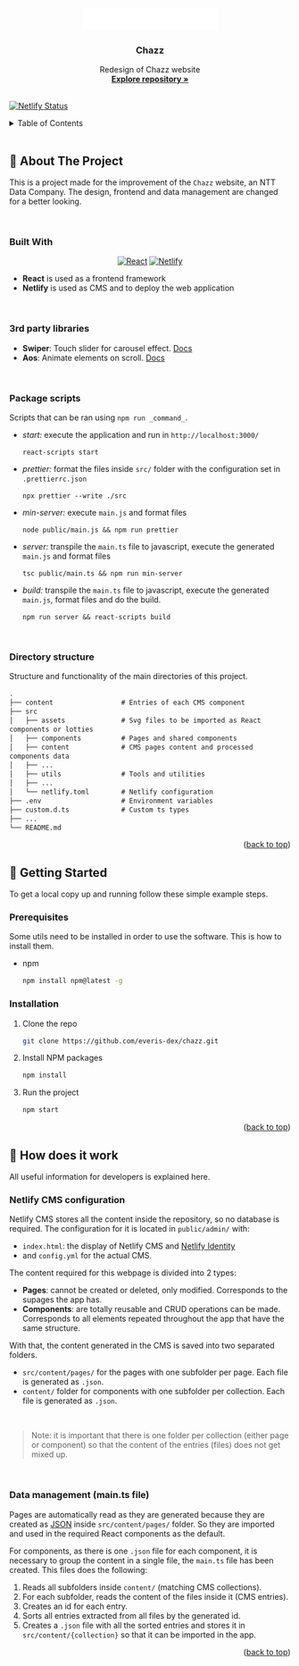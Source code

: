<a id="readme-top"></a>

<!-- PROJECT LOGO -->
<br />
<div align="center">
  <a href="https://github.com/everis-dex/chazz">
    <img src="./src/assets/logo-chazz_readme.svg" alt="Logo" height="40">
  </a>

<h3 align="center"><strong>Chazz</strong></h3>

  <p align="center">
    Redesign of Chazz website
    <br />
    <a href="https://github.com/everis-dex/chazz"><strong>Explore repository »</strong></a>
    <br />
    <br />
  </p>
</div>

[![Netlify Status](https://api.netlify.com/api/v1/badges/326cff08-eb5a-4366-8976-6e714c3bab57/deploy-status)](https://app.netlify.com/sites/chazz-design/deploys)

<!-- TABLE OF CONTENTS -->
<details>
  <summary>Table of Contents</summary>
  <ol>
    <li>
      <a href="#about-the-project">About The Project</a>
      <ul>
        <li><a href="#built-with">Built With</a></li>
        <li><a href="#3rd-party-libraries">Built With</a></li>
        <li><a href="#package-scripts">Package scripts</a></li>
        <li><a href="#directory-structure">Directory structure</a></li>
      </ul>
    </li>
    <li>
      <a href="#getting-started">Getting Started</a>
      <ul>
        <li><a href="#prerequisites">Prerequisites</a></li>
        <li><a href="#installation">Installation</a></li>
      </ul>
    </li>
    <li>
      <a href="#how-it-works">How does it work</a>
      <ul>
        <li><a href="#NetlifyCMS-config">Netlify CMS configuration</a></li>
        <li><a href="#data-management">Data management (main.ts file)</a></li>
      </ul>
    </li>
  </ol>
</details>

<br>

<!-- ABOUT THE PROJECT -->
<div id="about-the-project"></div>

## 📌 About The Project

This is a project made for the improvement of the `Chazz` website, an NTT Data Company. The design, frontend and data management are changed for a better looking.

<br>

### Built With

<div align="center">

[![React][react.js]][react-url]
[![Netlify][netlify.com]][netlify-url]

</div>

- **React** is used as a frontend framework
- **Netlify** is used as CMS and to deploy the web application

<br>

<!-- 3RD PARTY LIBRARIES -->
<div id="3rd-party-libraries"></div>

### 3rd party libraries

- **Swiper**: Touch slider for carousel effect. [Docs](https://swiperjs.com/)
- **Aos**: Animate elements on scroll. [Docs](https://michalsnik.github.io/aos/)

<br>

<!-- PACKAGE SCRIPTS -->
<div id="package-scripts"></div>

### Package scripts

Scripts that can be ran using `npm run _command_`.

- _start:_ execute the application and run in `http://localhost:3000/`
  ```
  react-scripts start
  ```
- _prettier:_ format the files inside `src/` folder with the configuration set in `.prettierrc.json`
  ```
  npx prettier --write ./src
  ```
- _min-server:_ execute `main.js` and format files
  ```
  node public/main.js && npm run prettier
  ```
- _server:_ transpile the `main.ts` file to javascript, execute the generated `main.js` and format files
  ```
  tsc public/main.ts && npm run min-server
  ```
- _build:_ transpile the `main.ts` file to javascript, execute the generated `main.js`, format files and do the build.
  ```
  npm run server && react-scripts build
  ```

<br>

<div id="directory-structure"></div>

### Directory structure

Structure and functionality of the main directories of this project.

```
.
├── content                 # Entries of each CMS component
├── src
│   ├── assets              # Svg files to be imported as React components or lotties
│   ├── components          # Pages and shared components
│   ├── content             # CMS pages content and processed components data
│   ├── ...
│   ├── utils               # Tools and utilities
│   ├── ...
│   └── netlify.toml        # Netlify configuration
├── .env                    # Environment variables
├── custom.d.ts             # Custom ts types
├── ...
└── README.md
```

<p align="right">(<a href="#readme-top">back to top</a>)</p>

<!-- GETTING STARTED -->
<div id="getting-started"></div>

## 🌱 Getting Started

To get a local copy up and running follow these simple example steps.

### Prerequisites

Some utils need to be installed in order to use the software. This is how to install them.

- npm
  ```sh
  npm install npm@latest -g
  ```

### Installation

1. Clone the repo
   ```sh
   git clone https://github.com/everis-dex/chazz.git
   ```
2. Install NPM packages
   ```sh
   npm install
   ```
3. Run the project
   ```sh
   npm start
   ```

<p align="right">(<a href="#readme-top">back to top</a>)</p>

<!-- HOW DOES IT WORK -->
<div id="how-it-works"></div>

## 🔬 How does it work

All useful information for developers is explained here.

<!-- NETLIFY CMS CONFIG -->
<div id="NetlifyCMS-config"></div>

### Netlify CMS configuration

Netlify CMS stores all the content inside the repository, so no database is required. The configuration for it is located in `public/admin/` with:

- `index.html`: the display of Netlify CMS and [Netlify Identity](https://docs.netlify.com/visitor-access/identity/)
- and `config.yml` for the actual CMS.

The content required for this webpage is divided into 2 types:

- **Pages**: cannot be created or deleted, only modified. Corresponds to the supages the app has.
- **Components**: are totally reusable and CRUD operations can be made. Corresponds to all elements repeated throughout the app that have the same structure.

With that, the content generated in the CMS is saved into two separated folders.

- `src/content/pages/` for the pages with one subfolder per page. Each file is generated as `.json`.
- `content/` folder for components with one subfolder per collection. Each file is generated as `.json`.

<br>

> Note: it is important that there is one folder per collection (either page or component) so that the content of the entries (files) does not get mixed up.

<br>

<!-- DATA MANAGEMENT -->
<div id="data-management"></div>

### Data management (main.ts file)

Pages are automatically read as they are generated because they are created as [JSON](https://www.json.org/json-es.html) inside `src/content/pages/` folder. So they are imported and used in the required React components as the default.

For components, as there is one `.json` file for each component, it is necessary to group the content in a single file, the `main.ts` file has been created. This files does the following:

1. Reads all subfolders inside `content/` (matching CMS collections).
2. For each subfolder, reads the content of the files inside it (CMS entries).
3. Creates an id for each entry.
4. Sorts all entries extracted from all files by the generated id.
5. Creates a `.json` file with all the sorted entries and stores it in `src/content/{collection}` so that it can be imported in the app.

<p align="right">(<a href="#readme-top">back to top</a>)</p>

<!-- MARKDOWN LINKS & IMAGES -->
<!-- @see: https://www.markdownguide.org/basic-syntax/#reference-style-links -->

[react.js]: https://img.shields.io/badge/React-20232A?style=for-the-badge&logo=react&logoColor=61DAFB
[react-url]: https://reactjs.org/
[netlify-url]: https://www.netlify.com/
[netlify.com]: https://img.shields.io/badge/Netlify-00C7B7?style=for-the-badge&logo=netlify&logoColor=white
